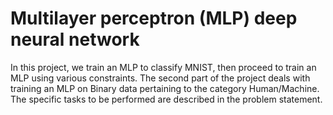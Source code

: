# Multilayer perceptron (MLP) deep neural network
In this project, we train an MLP to classify MNIST, then proceed to train an MLP using various constraints. The second part of the project deals with training an MLP on Binary data pertaining to the category Human/Machine. The specific tasks to be performed are described in the problem statement.
